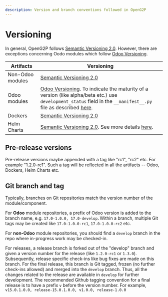 ```yaml
---
description: Version and branch conventions followed in OpenG2P
---
```


# Versioning

In general, OpenG2P follows  [Semantic Versioning 2.0](https://semver.org/spec/v2.0.0.html). However,  there are exceptions concerning Oodo modules which follow [Odoo Versioning](https://setuptools-odoo.readthedocs.io/en/latest/#versioning). &#x20;



| Artifacts        | Versioning                                                                                                                                                                                                                                                                                                                                                   |
| ---------------- | ------------------------------------------------------------------------------------------------------------------------------------------------------------------------------------------------------------------------------------------------------------------------------------------------------------------------------------------------------------ |
| Non-Odoo modules |  [Semantic Versioning 2.0](https://semver.org/spec/v2.0.0.html)                                                                                                                                                                                                                                                                                              |
| Odoo modules     | [Odoo Versioning](https://setuptools-odoo.readthedocs.io/en/latest/#versioning).  To indicate the maturity of a version (like alpha/beta etc.) use `development_status` field in the `__manifest__.py` file as described [here](https://github.com/OCA/odoo-community.org/blob/master/website/Contribution/oca\_module\_lifecycle\_development\_status.rst). |
| Dockers          |  [Semantic Versioning 2.0](https://semver.org/spec/v2.0.0.html)                                                                                                                                                                                                                                                                                              |
| Helm Charts      |  [Semantic Versioning 2.0](https://semver.org/spec/v2.0.0.html). See more details [here](../deployment/helm-charts.md#helm-chart-versions).                                                                                                                                                                                                                  |

## Pre-release versions

Pre-release versions maybe appended with a tag like "rc1", "rc2" etc. For example "1.2.0-rc1".  Such a tag will be reflected in all the artifacts -- Odoo, Dockers, Helm Charts etc.

## Git branch and tag

Typically, branches on Git repositories match the version number of the module/component.

For **Odoo** module repositories, a prefix of Odoo version is added to the branch name, e.g. `17.0-1.0.0, 17.0-develop.`Within a branch, multiple Git tags may be created like `17.0-1.0.0-rc1`, `17.0-1.0.0-rc2` etc.

For **non-Odoo** module repositories, you should find a `develop` branch in the repo where in-progress work may be checked-in.

For releases, a release branch is forked out of the "develop" branch and given a version number for the release (like `1.2.0-rc1` or `1.3.0`). Subsequently, release specific check-ins like bug fixes are made on this branch. For the final release, this branch is Git tagged, frozen (no further check-ins allowed) and merged into the `develop` branch. Thus, all the changes related to the release are available in `develop` for further development. The recommended Github tagging convention for a final release is to have a prefix `v` before the version number. For example, `v15.0.1.0.0, release-15.0.1.0.0, v1.0.0, release-1.0.0`

